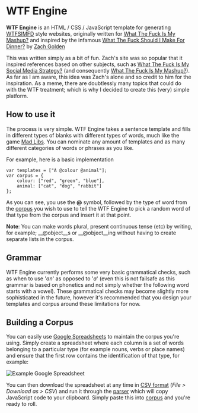 WTF Engine
===

__WTF Engine__ is an HTML / CSS / JavaScript template for generating [WTFSIMFD](http://whatthefuckshouldimakefordinner.com/) style websites, originally written for [What The Fuck Is My Mashup?](http://whatthefuckismymashup.com/) and inspired by the infamous [What The Fuck Should I Make For Dinner?](http://whatthefuckshouldimakefordinner.com/) by [Zach Golden](http://www.zachgolden.com/)

This was written simply as a bit of fun. Zach's site was so popular that it inspired references based on other subjects, such as [What The Fuck Is My Social Media Strategy?](whatthefuckismysocialmediastrategy.com) (and consequently [What The Fuck Is My Mashup?](http://whatthefuckismymashup.com/)). As far as I am aware, this idea was Zach's alone and so credit to him for the inspiration. As a meme, there are doubtlessly many topics that could do with the WTF treatment; which is why I decided to create this (very) simple platform.

How to use it
-----

The process is very simple. WTF Engine takes a sentence template and fills in different types of blanks with different types of words, much like the game [Mad Libs](http://en.wikipedia.org/wiki/Mad_Libs). You can nominate any amount of templates and as many different categories of words or phrases as you like.

For example, here is a basic implementation

	var templates = ["A @colour @animal"];
	var corpus = {
		colour: ["red", "green", "blue"],
		animal: ["cat", "dog", "rabbit"]
	};
	
As you can see, you use the __@__ symbol, followed by the type of word from the [corpus](https://github.com/soulwire/WTFEngine/blob/master/js/corpus.js) you wish to use to tell the WTF Engine to pick a random word of that type from the corpus and insert it at that point.

__Note__: You can make words plural, present continuous tense (etc) by writing, for example; __@object__s or __@object__ing without having to create separate lists in the corpus.

Grammar
-----

WTF Engine currently performs some very basic grammatical checks, such as when to use '_an_' as opposed to '_a_' (even this is not failsafe as this grammar is based on phonetics and not simply whether the following word starts with a vowel). These grammatical checks may become slightly more sophisticated in the future, however it's recommended that you design your templates and corpus around these limitations for now.

Building a Corpus
-----

You can easily use [Google Spreadsheets](https://spreadsheets.google.com) to maintain the corpus you're using. Simply create a spreadsheet where each column is a set of words belonging to a particular type (for example nouns, verbs or place names) and ensure that the first row contains the identification of that type, for example:

![Example Google Spreadsheet](https://github.com/soulwire/WTFEngine/raw/master/lib/spreadsheet-example.jpg)

You can then download the spreadsheet at any time in [CSV format](http://en.wikipedia.org/wiki/Comma-separated_values) (_File > Download as > CSV_) and run it through the [parser](https://github.com/soulwire/WTFEngine/raw/master/lib/parser.swf) which will copy JavaScript code to your clipboard. Simply paste this into [corpus](https://github.com/soulwire/WTFEngine/blob/master/js/corpus.js) and you're ready to roll.